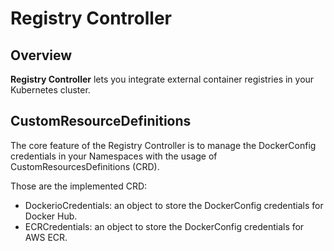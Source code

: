 # Registry Controller

## Overview

**Registry Controller** lets you integrate external container registries in your Kubernetes cluster.

## CustomResourceDefinitions

The core feature of the Registry Controller is to manage the DockerConfig credentials in your Namespaces with the usage of CustomResourcesDefinitions (CRD).

Those are the implemented CRD:

* DockerioCredentials: an object to store the DockerConfig credentials for Docker Hub.
* ECRCredentials: an object to store the DockerConfig credentials for AWS ECR.
